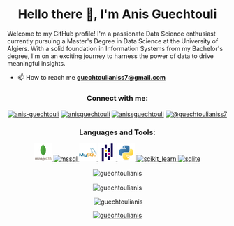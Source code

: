 <h1 align="center">Hello there 👋, I'm Anis Guechtouli</h1>
<p align="left">Welcome to my GitHub profile! I'm a passionate Data Science enthusiast currently pursuing a Master's Degree in Data Science at the University of Algiers. With a solid foundation in Information Systems from my Bachelor's degree, I'm on an exciting journey to harness the power of data to drive meaningful insights.</p>

- 📫 How to reach me **guechtoulianiss7@gmail.com**

<h3 align="center">Connect with me:</h3>
<p align="center">
<a href="https://linkedin.com/in/anis-guechtouli" target="blank"><img align="center" src="https://raw.githubusercontent.com/rahuldkjain/github-profile-readme-generator/master/src/images/icons/Social/linked-in-alt.svg" alt="anis-guechtouli" height="30" width="40" /></a>
<a href="https://kaggle.com/anisguechtouli" target="blank"><img align="center" src="https://raw.githubusercontent.com/rahuldkjain/github-profile-readme-generator/master/src/images/icons/Social/kaggle.svg" alt="anisguechtouli" height="30" width="40" /></a>
<a href="https://fb.com/anissguechtouli" target="blank"><img align="center" src="https://raw.githubusercontent.com/rahuldkjain/github-profile-readme-generator/master/src/images/icons/Social/facebook.svg" alt="anissguechtouli" height="30" width="40" /></a>
<a href="https://www.hackerearth.com/@guechtoulianiss7" target="blank"><img align="center" src="https://raw.githubusercontent.com/rahuldkjain/github-profile-readme-generator/master/src/images/icons/Social/hackerearth.svg" alt="@guechtoulianiss7" height="30" width="40" /></a>
</p>


<h3 align="center">Languages and Tools:</h3>
<p align="center"> <a href="https://www.mongodb.com/" target="_blank" rel="noreferrer"> <img src="https://raw.githubusercontent.com/devicons/devicon/master/icons/mongodb/mongodb-original-wordmark.svg" alt="mongodb" width="40" height="40"/> </a> <a href="https://www.microsoft.com/en-us/sql-server" target="_blank" rel="noreferrer"> <img src="https://www.svgrepo.com/show/303229/microsoft-sql-server-logo.svg" alt="mssql" width="40" height="40"/> </a> <a href="https://www.mysql.com/" target="_blank" rel="noreferrer"> <img src="https://raw.githubusercontent.com/devicons/devicon/master/icons/mysql/mysql-original-wordmark.svg" alt="mysql" width="40" height="40"/> </a> <a href="https://pandas.pydata.org/" target="_blank" rel="noreferrer"> <img src="https://raw.githubusercontent.com/devicons/devicon/2ae2a900d2f041da66e950e4d48052658d850630/icons/pandas/pandas-original.svg" alt="pandas" width="40" height="40"/> </a> <a href="https://www.python.org" target="_blank" rel="noreferrer"> <img src="https://raw.githubusercontent.com/devicons/devicon/master/icons/python/python-original.svg" alt="python" width="40" height="40"/> </a> <a href="https://scikit-learn.org/" target="_blank" rel="noreferrer"> <img src="https://upload.wikimedia.org/wikipedia/commons/0/05/Scikit_learn_logo_small.svg" alt="scikit_learn" width="40" height="40"/> </a> <a href="https://www.sqlite.org/" target="_blank" rel="noreferrer"> <img src="https://www.vectorlogo.zone/logos/sqlite/sqlite-icon.svg" alt="sqlite" width="40" height="40"/> </a> </p>

<p align="center"><img align="center" src="https://github-readme-stats.vercel.app/api/top-langs?username=guechtoulianis&show_icons=true&locale=en&layout=compact" alt="guechtoulianis" /></p>
<p align="center"><img align="center" src="https://github-readme-streak-stats.herokuapp.com/?user=guechtoulianis&" alt="guechtoulianis" /></p>
<p align="center">&nbsp;<img align="center" src="https://github-readme-stats.vercel.app/api?username=guechtoulianis&show_icons=true&locale=en" alt="guechtoulianis" /></p>


<p align="center"> <a href="https://github.com/ryo-ma/github-profile-trophy"><img src="https://github-profile-trophy.vercel.app/?username=guechtoulianis" alt="guechtoulianis" /></a> </p>
